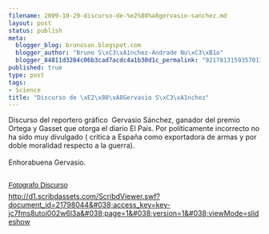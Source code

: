 ```yaml
--- 
filename: 2009-10-29-discurso-de-%e2%80%a8gervasio-sanchez.md
layout: post
status: publish
meta: 
  blogger_blog: brunosan.blogspot.com
  blogger_author: "Bruno S\xC3\xA1nchez-Andrade Nu\xC3\xB1o"
  blogger_84811d3284c06b3cad7acdc4a1b30d1c_permalink: "9217813159357011130"
published: true
type: post
tags: 
- Science
title: "Discurso de \xE2\x80\xA8Gervasio S\xC3\xA1nchez"
---
```

Discurso del reportero gráfico  Gervasio Sánchez, ganador del premio Ortega y Gasset que otorga el diario El País. Por políticamente incorrecto no ha sido muy divulgado ( critica a España como exportadora de armas y por doble moralidad respecto a la guerra).<br /><br />Enhorabuena Gervasio.<br /><br /><a title="View Fotografo Discurso on Scribd" href="http://www.scribd.com/doc/21798044/Fotografo-Discurso" style="font-family:Helvetica,Arial,Sans-serif;font-style:normal;font-variant:normal;font-weight:normal;font-size:14px;line-height:normal;display:block;text-decoration:underline;margin:12px auto 6px;">Fotografo Discurso</a> <a href="http://d1.scribdassets.com/ScribdViewer.swf?document_id=21798044&#038;access_key=key-jc7fms8utoi002w6l3a&#038;page=1&#038;version=1&#038;viewMode=slideshow">http://d1.scribdassets.com/ScribdViewer.swf?document_id=21798044&#038;access_key=key-jc7fms8utoi002w6l3a&#038;page=1&#038;version=1&#038;viewMode=slideshow</a>
